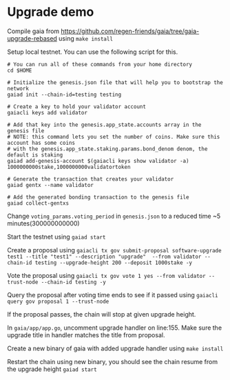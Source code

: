 # Upgrade demo

Compile gaia from https://github.com/regen-friends/gaia/tree/gaia-upgrade-rebased using 
```make install```

Setup local testnet. You can use the following script for this.
```
# You can run all of these commands from your home directory
cd $HOME

# Initialize the genesis.json file that will help you to bootstrap the network
gaiad init --chain-id=testing testing

# Create a key to hold your validator account
gaiacli keys add validator

# Add that key into the genesis.app_state.accounts array in the genesis file
# NOTE: this command lets you set the number of coins. Make sure this account has some coins
# with the genesis.app_state.staking.params.bond_denom denom, the default is staking
gaiad add-genesis-account $(gaiacli keys show validator -a) 1000000000stake,1000000000validatortoken

# Generate the transaction that creates your validator
gaiad gentx --name validator

# Add the generated bonding transaction to the genesis file
gaiad collect-gentxs
```


Change ```voting_params.voting_period``` in ```genesis.json``` to a reduced time ~5 minutes(300000000000)

Start the testnet using
```gaiad start```

Create a proposal using 
```gaiacli tx gov submit-proposal software-upgrade test1 --title "test1" --description "upgrade"  --from validator --chain-id testing --upgrade-height 200 --deposit 1000stake -y```

Vote the proposal using 
```gaiacli tx gov vote 1 yes --from validator --trust-node --chain-id testing -y```

Query the proposal after voting time ends to see if it passed using 
```gaiacli query gov proposal 1 --trust-node```

If the proposal passes, the chain will stop at given upgrade height.

In ```gaia/app/app.go```, uncomment upgrade handler on line:155. Make sure the upgrade title in handler matches the title from proposal.

Create a new binary of gaia with added upgrade handler using
```make install```

Restart the chain using new binary, you should see  the chain resume from the upgrade height 
```gaiad start```



